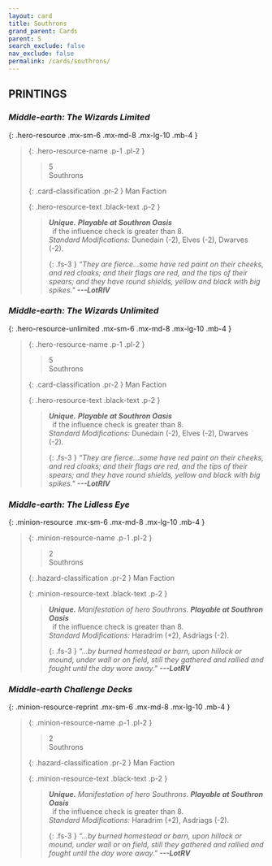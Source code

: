 ```yaml
---
layout: card
title: Southrons
grand_parent: Cards
parent: S
search_exclude: false
nav_exclude: false
permalink: /cards/southrons/
---
```


## PRINTINGS


### _Middle-earth: The Wizards Limited_

{: .hero-resource .mx-sm-6 .mx-md-8 .mx-lg-10 .mb-4 }
> {: .hero-resource-name .p-1 .pl-2 }
> > <div class="card-mp">5</div>
> > <div class="card-name">Southrons</div>
>
> {: .card-classification .pr-2 }
> Man Faction
>
> {: .hero-resource-text .black-text .p-2 }
> > _**Unique.**_ ***Playable at Southron Oasis*** <br>&ensp;if the influence check is greater than 8.  <br>_Standard Modifications:_ Dunedain (-2), Elves (-2), Dwarves (-2). 
> > 
> > {: .fs-3 } 
> > _“They are fierce...some have red paint on their cheeks, and red cloaks; and their flags are red, and the tips of their spears; and they have round shields, yellow and black with big spikes."_ ***---&#65279;LotRIV*** 
> 

### _Middle-earth: The Wizards Unlimited_

{: .hero-resource-unlimited .mx-sm-6 .mx-md-8 .mx-lg-10 .mb-4 }
> {: .hero-resource-name .p-1 .pl-2 }
> > <div class="card-mp">5</div>
> > <div class="card-name">Southrons</div>
>
> {: .card-classification .pr-2 }
> Man Faction
>
> {: .hero-resource-text .black-text .p-2 }
> > _**Unique.**_ ***Playable at Southron Oasis*** <br>&ensp;if the influence check is greater than 8.  <br>_Standard Modifications:_ Dunedain (-2), Elves (-2), Dwarves (-2). 
> > 
> > {: .fs-3 } 
> > _“They are fierce...some have red paint on their cheeks, and red cloaks; and their flags are red, and the tips of their spears; and they have round shields, yellow and black with big spikes."_ ***---&#65279;LotRIV*** 
> 

### _Middle-earth: The Lidless Eye_

{: .minion-resource .mx-sm-6 .mx-md-8 .mx-lg-10 .mb-4 }
> {: .minion-resource-name .p-1 .pl-2 }
> > <div class="hazard-mp">2</div>
> > <div class="card-name">Southrons</div>
>
> {: .hazard-classification .pr-2 }
> Man Faction
>
> {: .minion-resource-text .black-text .p-2 }
> > _**Unique.**_ _Manifestation of hero Southrons_. ***Playable at Southron Oasis*** <br>&ensp;if the influence check is greater than 8.  <br>_Standard Modifications:_ Haradrim (+2), Asdriags (-2). 
> > 
> > {: .fs-3 } 
> > _“...by burned homestead or barn, upon hillock or mound, under wall or on field, still they gathered and rallied and fought until the day wore away."_ ***---&#65279;LotRV***  
> 

### _Middle-earth Challenge Decks_

{: .minion-resource-reprint .mx-sm-6 .mx-md-8 .mx-lg-10 .mb-4 }
> {: .minion-resource-name .p-1 .pl-2 }
> > <div class="hazard-mp">2</div>
> > <div class="card-name">Southrons</div>
>
> {: .hazard-classification .pr-2 }
> Man Faction
>
> {: .minion-resource-text .black-text .p-2 }
> > _**Unique.**_ _Manifestation of hero Southrons_. ***Playable at Southron Oasis*** <br>&ensp;if the influence check is greater than 8.  <br>_Standard Modifications:_ Haradrim (+2), Asdriags (-2). 
> > 
> > {: .fs-3 } 
> > _“...by burned homestead or barn, upon hillock or mound, under wall or on field, still they gathered and rallied and fought until the day wore away."_ ***---&#65279;LotRV***  
> 
